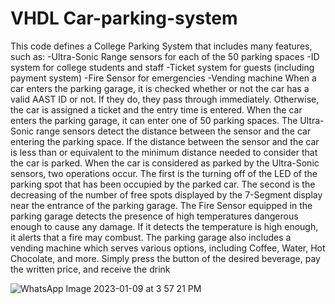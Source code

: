 # VHDL Car-parking-system
This code defines a College Parking System that includes many features, such as: -Ultra-Sonic Range sensors for each of the 50 parking spaces -ID system for college students and staff -Ticket system for guests (including payment system) -Fire Sensor for emergencies -Vending machine When a car enters the parking garage, it is checked whether or not the car has a valid AAST ID or not. If they do, they pass through immediately. Otherwise, the car is assigned a ticket and the entry time is entered. When the car enters the parking garage, it can enter one of 50 parking spaces. The Ultra-Sonic range sensors detect the distance between the sensor and the car entering the parking space. If the distance between the sensor and the car is less than or equivalent to the minimum distance needed to consider that the car is parked. When the car is considered as parked by the Ultra-Sonic sensors, two operations occur. The first is the turning off of the LED of the parking spot that has been occupied by the parked car. The second is the decreasing of the number of free spots displayed by the 7-Segment display near the entrance of the parking garage. The Fire Sensor equipped in the parking garage detects the presence of high temperatures dangerous enough to cause any damage. If it detects the temperature is high enough, it alerts that a fire may combust. The parking garage also includes a vending machine which serves various options, including Coffee, Water, Hot Chocolate, and more. Simply press the button of the desired beverage, pay the written price, and receive the drink

![WhatsApp Image 2023-01-09 at 3 57 21 PM](https://user-images.githubusercontent.com/87129311/215566999-0fc9f616-95e6-4a35-9aef-fca082426b5e.jpeg)
